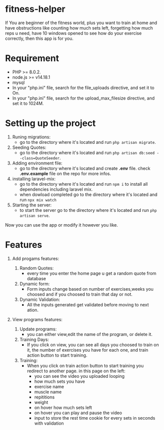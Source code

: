 # fitness-helper
If You are beginner of the fitness world, plus you want to train at home and have obstructions like counting how much sets left, forgetting how much reps u need, have 10 windows opened to see how do your exercise correctly, then this app is for you.

# Requirement
- PHP >= 8.0.2.
- node.js >= v14.18.1
- mysql
- In your "php.ini" file, search for the file_uploads directive, and set it to On.
- In your "php.ini" file, search for the upload_max_filesize directive, and set it to 1024M.

# Setting up the project
1. Runing migrations:
    - go to the directory where it's located and run `` php artisan migrate ``.
2. Seeding Quotes:
    - go to the directory where it's located and run `` php artisan db:seed --class=QuoteSeeder ``.
3. Adding environment file:
    - go to the directory where it's located and create **.env** file. check **.env.example** file on the repo for more infos.
 4. installing laravel-mix:
    - go to the directory where it's located and run ```npm i``` to install all dependencies including laravel mix.
    - when dowload completed  go to the directory where it's located and run ``npx mix watch``
5. Starting the server:
    - to start the server go to the directory where it's located and run ``` php artisan serve ```.
    
Now you can use the app or modify it however you like.
# Features
1. Add progams features:

    1. Random Quotes:
        - every time you enter the home page u get a random quote from database
    2. Dynamic form:
        - Form inputs change based on number of exercises,weeks you choosed and if you choosed to train that day or not.
    3. Dynamic Validation:
        - All the inputs generated get validated before moving to next ation.
    
1. View programs features:
    1. Update programs:
        - you can either view,edit the name of the program, or delete it.
    2. Training Days:
        - If you click on view, you can see all days you choosed to train on it, the number of exercises you have for each one, and train action button to start                training.
    3. Training:
        - When you click on train action button to start training you redirect to another page. in this page on the left:
            - you can see the video you uploaded looping
            - how much sets you have
            - exercise name
            - muscle name
            - repititions
            - weight
            - on hover how much sets left
            - on hover you can play and pause the video
            - input to store the rest time cookie for every sets in seconds with validation
        
  
